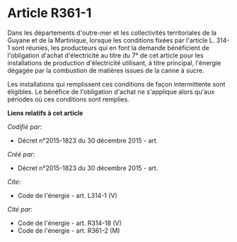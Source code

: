 # Article R361-1

Dans les départements d'outre-mer et les collectivités territoriales de la Guyane et de la Martinique, lorsque les conditions
fixées par l'article L. 314-1 sont réunies, les producteurs qui en font la demande bénéficient de l'obligation d'achat
d'électricité au titre du 7° de cet article pour les installations de production d'électricité utilisant, à titre principal,
l'énergie dégagée par la combustion de matières issues de la canne à sucre. 

Les installations qui remplissent ces conditions de façon intermittente sont éligibles. Le bénéfice de l'obligation d'achat
ne s'applique alors qu'aux périodes où ces conditions sont remplies.

**Liens relatifs à cet article**

_Codifié par_:

  - Décret n°2015-1823 du 30 décembre 2015 - art.

_Créé par_:

  - Décret n°2015-1823 du 30 décembre 2015 - art.

_Cite_:

  - Code de l'énergie - art. L314-1 (V)

_Cité par_:

  - Code de l'énergie - art. R314-18 (V)
  - Code de l'énergie - art. R361-2 (M)
